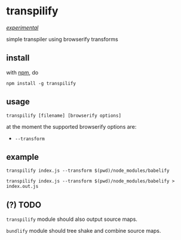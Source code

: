 # transpilify

[*experimental*](https://github.com/tristanls/stability-index#stability-1---experimental)

simple transpiler using browserify transforms

## install

with [npm](https://www.npmjs.com), do

```shell
npm install -g transpilify
```

## usage

```shell
transpilify [filename] [browserify options]
```

at the moment the supported browserify options are:

- `--transform`

## example

```shell
transpilify index.js --transform $(pwd)/node_modules/babelify
```

```shell
transpilify index.js --transform $(pwd)/node_modules/babelify > index.out.js
```

## (?) TODO

`transpilify` module should also output source maps.

`bundlify` module should tree shake and combine source maps.
